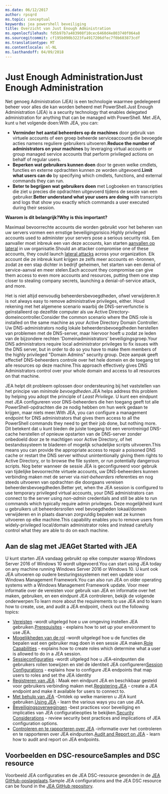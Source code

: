 ```yaml
---
ms.date: 06/12/2017
author: rpsqrd
ms.topic: conceptual
keywords: jea powershell beveiliging
title: Overzicht van Just Enough Administration
ms.openlocfilehash: fd5b97b7a483908f10cec6460d4e803740f064a8
ms.sourcegitcommit: cf195b090b3223fa4917206dfec7f0b603873cdf
ms.translationtype: MT
ms.contentlocale: nl-NL
ms.lasthandoff: 04/09/2018
---
```

# <a name="just-enough-administration"></a><span data-ttu-id="728b4-103">Just Enough Administration</span><span class="sxs-lookup"><span data-stu-id="728b4-103">Just Enough Administration</span></span>

<span data-ttu-id="728b4-104">Net genoeg Administration (JEA) is een technologie waarmee gedelegeerd beheer voor alles die kan worden beheerd met PowerShell.</span><span class="sxs-lookup"><span data-stu-id="728b4-104">Just Enough Administration (JEA) is a security technology that enables delegated administration for anything that can be managed with PowerShell.</span></span>
<span data-ttu-id="728b4-105">Met JEA, kunt u het volgende doen:</span><span class="sxs-lookup"><span data-stu-id="728b4-105">With JEA, you can:</span></span>

- <span data-ttu-id="728b4-106">**Verminder het aantal beheerders op de machines** door gebruik van virtuele accounts of een groep beheerde serviceaccounts die bevoegde acties namens reguliere gebruikers uitvoeren.</span><span class="sxs-lookup"><span data-stu-id="728b4-106">**Reduce the number of administrators on your machines** by leveraging virtual accounts or group managed service accounts that perform privileged actions on behalf of regular users.</span></span>
- <span data-ttu-id="728b4-107">**Beperken wat gebruikers kunnen doen** door te geven welke cmdlets, functies en externe opdrachten kunnen ze worden uitgevoerd.</span><span class="sxs-lookup"><span data-stu-id="728b4-107">**Limit what users can do** by specifying which cmdlets, functions, and external commands they can run.</span></span>
- <span data-ttu-id="728b4-108">**Beter te begrijpen wat gebruikers doen** met Logboeken en transcripties die ziet u precies die opdrachten uitgevoerd tijdens de sessie van een gebruiker.</span><span class="sxs-lookup"><span data-stu-id="728b4-108">**Better understand what your users are doing** with transcripts and logs that show you exactly which commands a user executed during their session.</span></span>

<span data-ttu-id="728b4-109">**Waarom is dit belangrijk?**</span><span class="sxs-lookup"><span data-stu-id="728b4-109">**Why is this important?**</span></span>

<span data-ttu-id="728b4-110">Maximaal bevoorrechte accounts die worden gebruikt voor het beheren van uw servers vormen een ernstige beveiligingsrisico.</span><span class="sxs-lookup"><span data-stu-id="728b4-110">Highly privileged accounts used to administer your servers pose a serious security risk.</span></span>
<span data-ttu-id="728b4-111">Een aanvaller moet inbreuk een van deze accounts, kan starten [aanvallen op lateral](http://aka.ms/pth) in uw organisatie.</span><span class="sxs-lookup"><span data-stu-id="728b4-111">Should an attacker compromise one of these accounts, they could launch [lateral attacks](http://aka.ms/pth) across your organization.</span></span>
<span data-ttu-id="728b4-112">Elk account die ze inbreuk kunt krijgen ze zelfs meer accounts en -bronnen, zodat ze een stap dichter in bedrijf geheimen, het starten van een denial of service-aanval en meer stelen.</span><span class="sxs-lookup"><span data-stu-id="728b4-112">Each account they compromise can give them access to even more accounts and resources, putting them one step closer to stealing company secrets, launching a denial-of-service attack, and more.</span></span>

<span data-ttu-id="728b4-113">Het is niet altijd eenvoudig beheerdersbevoegdheden, ofwel verwijderen.</span><span class="sxs-lookup"><span data-stu-id="728b4-113">It is not always easy to remove administrative privileges, either.</span></span>
<span data-ttu-id="728b4-114">Houd rekening met het algemene scenario waarbij de DNS-serverfunctie is geïnstalleerd op dezelfde computer als uw Active Directory-domeincontroller.</span><span class="sxs-lookup"><span data-stu-id="728b4-114">Consider the common scenario where the DNS role is installed on the same machine as your Active Directory Domain Controller.</span></span>
<span data-ttu-id="728b4-115">Uw DNS-administrators nodig lokale beheerdersbevoegdheden herstellen van problemen met de DNS-server, maar hiervoor hoeft u zodat ze leden van de bijzondere rechten 'Domeinadministrators' beveiligingsgroep.</span><span class="sxs-lookup"><span data-stu-id="728b4-115">Your DNS administrators require local administrator privileges to fix issues with the DNS server, but in order to do so you have to make them members of the highly privileged "Domain Admins" security group.</span></span>
<span data-ttu-id="728b4-116">Deze aanpak geeft effectief DNS-beheerders controle over het hele domein en de toegang tot alle resources op deze machine.</span><span class="sxs-lookup"><span data-stu-id="728b4-116">This approach effectively gives DNS Administrators control over your whole domain and access to all resources on that machine.</span></span>

<span data-ttu-id="728b4-117">JEA helpt dit probleem oplossen door ondersteuning bij het vaststellen van het principe van *minimale bevoegdheden*.</span><span class="sxs-lookup"><span data-stu-id="728b4-117">JEA helps address this problem by helping you adopt the principle of *Least Privilege*.</span></span>
<span data-ttu-id="728b4-118">U kunt een eindpunt met JEA configureren voor DNS-beheerders die hen toegang geeft tot alle PowerShell-opdrachten die ze nodig hebben om hun werk gedaan te krijgen, maar niets meer.</span><span class="sxs-lookup"><span data-stu-id="728b4-118">With JEA, you can configure a management endpoint for DNS administrators that gives them access to all the PowerShell commands they need to get their job done, but nothing more.</span></span>
<span data-ttu-id="728b4-119">Dit betekent dat u kunt bieden de juiste toegang tot een verontreinigd DNS-cache herstellen of opnieuw opstarten van de DNS-server zonder onbedoeld door ze te machtigen voor Active Directory, of het bestandssysteem te bladeren of mogelijk schadelijke scripts uitvoeren.</span><span class="sxs-lookup"><span data-stu-id="728b4-119">This means you can provide the appropriate access to repair a poisoned DNS cache or restart the DNS server without unintentionally giving them rights to Active Directory, or to browse the file system, or run potentially dangerous scripts.</span></span>
<span data-ttu-id="728b4-120">Nog beter wanneer de sessie JEA is geconfigureerd voor gebruik van tijdelijke bevoorrechte virtuele accounts, uw DNS-beheerders kunnen verbinding maken met de server via *niet-beheerders* referenties en nog steeds uitvoeren van opdrachten die doorgaans vereisen beheerdersbevoegdheden.</span><span class="sxs-lookup"><span data-stu-id="728b4-120">Better yet, when the JEA session is configured to use temporary privileged virtual accounts, your DNS administrators can connect to the server using *non-admin* credentials and still be able to run commands which typically require admin privileges.</span></span>
<span data-ttu-id="728b4-121">Deze mogelijkheid kunt u gebruikers uit beheerdersrollen veel bevoegdheden lokaal/domein verwijderen en in plaats daarvan zorgvuldig bepalen wat ze kunnen uitvoeren op elke machine.</span><span class="sxs-lookup"><span data-stu-id="728b4-121">This capability enables you to remove users from widely-privileged local/domain administrator roles and instead carefully control what they are able to do on each machine.</span></span>

## <a name="get-started-with-jea"></a><span data-ttu-id="728b4-122">Aan de slag met JEA</span><span class="sxs-lookup"><span data-stu-id="728b4-122">Get Started with JEA</span></span>

<span data-ttu-id="728b4-123">U kunt starten JEA vandaag gebruikt op elke computer waarop Windows Server 2016 of Windows 10 wordt uitgevoerd.</span><span class="sxs-lookup"><span data-stu-id="728b4-123">You can start using JEA today on any machine running Windows Server 2016 or Windows 10.</span></span>
<span data-ttu-id="728b4-124">U kunt ook JEA uitvoeren op oudere besturingssystemen met een update voor Windows Management Framework.</span><span class="sxs-lookup"><span data-stu-id="728b4-124">You can also run JEA on older operating systems with a Windows Management Framework update.</span></span>
<span data-ttu-id="728b4-125">Voor meer informatie over de vereisten voor gebruik van JEA en informatie over het maken, gebruiken, en een eindpunt JEA controleren, bekijk de volgende onderwerpen:</span><span class="sxs-lookup"><span data-stu-id="728b4-125">To learn more about the requirements to use JEA and to learn how to create, use, and audit a JEA endpoint, check out the following topics:</span></span>

- <span data-ttu-id="728b4-126">[Vereisten](prerequisites.md) -wordt uitgelegd hoe u uw omgeving instellen JEA gebruiken.</span><span class="sxs-lookup"><span data-stu-id="728b4-126">[Prerequisites](prerequisites.md) - explains how to set up your environment to use JEA.</span></span>
- <span data-ttu-id="728b4-127">[Mogelijkheden van de rol](role-capabilities.md) -wordt uitgelegd hoe u de functies die bepalen wat een gebruiker mag doen in een sessie JEA maken.</span><span class="sxs-lookup"><span data-stu-id="728b4-127">[Role Capabilities](role-capabilities.md) - explains how to create roles which determine what a user is allowed to do in a JEA session.</span></span>
- <span data-ttu-id="728b4-128">[Sessieconfiguraties](session-configurations.md) -wordt uitgelegd hoe u JEA-eindpunten die gebruikers rollen toewijzen en stel de identiteit JEA configureren</span><span class="sxs-lookup"><span data-stu-id="728b4-128">[Session Configurations](session-configurations.md) - explains how to configure JEA endpoints that map users to roles and set the JEA identity</span></span>
- <span data-ttu-id="728b4-129">[Registreren van JEA](register-jea.md) : Maak een eindpunt JEA en beschikbaar gesteld voor gebruikers verbinding maken met.</span><span class="sxs-lookup"><span data-stu-id="728b4-129">[Registering JEA](register-jea.md) - create a JEA endpoint and make it available for users to connect to.</span></span>
- <span data-ttu-id="728b4-130">[Met behulp van JEA](using-jea.md) -Ontdek op welke manieren u JEA kunt gebruiken.</span><span class="sxs-lookup"><span data-stu-id="728b4-130">[Using JEA](using-jea.md) - learn the various ways you can use JEA.</span></span>
- <span data-ttu-id="728b4-131">[Beveiligingsoverwegingen](security-considerations.md) -best practices voor beveiliging en implicaties van JEA configuratieopties te bekijken.</span><span class="sxs-lookup"><span data-stu-id="728b4-131">[Security Considerations](security-considerations.md) - review security best practices and implications of JEA configuration options.</span></span>
- <span data-ttu-id="728b4-132">[Controleren en te rapporteren over JEA](audit-and-report.md) -informatie over het controleren en te rapporteren over JEA eindpunten.</span><span class="sxs-lookup"><span data-stu-id="728b4-132">[Audit and Report on JEA](audit-and-report.md) - learn how to audit and report on JEA endpoints.</span></span>

## <a name="samples-and-dsc-resource"></a><span data-ttu-id="728b4-133">Voorbeelden en DSC-resource</span><span class="sxs-lookup"><span data-stu-id="728b4-133">Samples and DSC resource</span></span>

<span data-ttu-id="728b4-134">Voorbeeld JEA configuraties en de JEA DSC-resource gevonden in de [JEA GitHub-opslagplaats](https://github.com/PowerShell/JEA).</span><span class="sxs-lookup"><span data-stu-id="728b4-134">Sample JEA configurations and the JEA DSC resource can be found in the [JEA GitHub repository](https://github.com/PowerShell/JEA).</span></span>